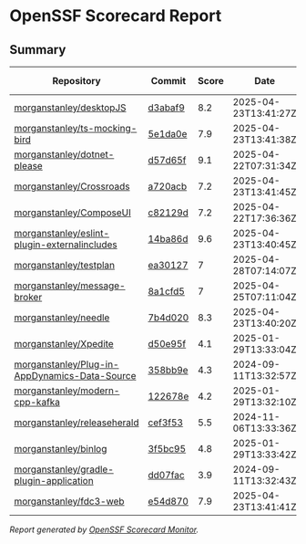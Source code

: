 # OpenSSF Scorecard Report

## Summary

| Repository | Commit | Score | Date | Score Delta | Report | StepSecurity |
| -- | -- | -- | -- | -- | -- | -- |
| [morganstanley/desktopJS](https://github.com/morganstanley/desktopJS) | [d3abaf9](https://github.com/morganstanley/desktopJS/commit/d3abaf991ec5c4a1856728eefb35cdba12b671b4) | 8.2 | 2025-04-23T13:41:27Z | 0 / [Details](https://ossf.github.io/scorecard-visualizer/#/projects/github.com/morganstanley/desktopJS/compare/d3abaf991ec5c4a1856728eefb35cdba12b671b4/d3abaf991ec5c4a1856728eefb35cdba12b671b4) | [View](https://ossf.github.io/scorecard-visualizer/#/projects/github.com/morganstanley/desktopJS/commit/d3abaf991ec5c4a1856728eefb35cdba12b671b4) | [Fix it](https://app.stepsecurity.io/securerepo?repo=morganstanley/desktopJS) |
| [morganstanley/ts-mocking-bird](https://github.com/morganstanley/ts-mocking-bird) | [5e1da0e](https://github.com/morganstanley/ts-mocking-bird/commit/5e1da0ef2ce1e8be0bb89ac3443ac3c36223ff7c) | 7.9 | 2025-04-23T13:41:38Z | 0.2 / [Details](https://ossf.github.io/scorecard-visualizer/#/projects/github.com/morganstanley/ts-mocking-bird/compare/5e1da0ef2ce1e8be0bb89ac3443ac3c36223ff7c/5e1da0ef2ce1e8be0bb89ac3443ac3c36223ff7c) | [View](https://ossf.github.io/scorecard-visualizer/#/projects/github.com/morganstanley/ts-mocking-bird/commit/5e1da0ef2ce1e8be0bb89ac3443ac3c36223ff7c) | [Fix it](https://app.stepsecurity.io/securerepo?repo=morganstanley/ts-mocking-bird) |
| [morganstanley/dotnet-please](https://github.com/morganstanley/dotnet-please) | [d57d65f](https://github.com/morganstanley/dotnet-please/commit/d57d65fb29cede3e9d9388103ccc2e03cf5e68d9) | 9.1 | 2025-04-22T07:31:34Z | 0 / [Details](https://ossf.github.io/scorecard-visualizer/#/projects/github.com/morganstanley/dotnet-please/compare/1522a18e3896623db390c8ceb548703eeb101315/d57d65fb29cede3e9d9388103ccc2e03cf5e68d9) | [View](https://ossf.github.io/scorecard-visualizer/#/projects/github.com/morganstanley/dotnet-please/commit/d57d65fb29cede3e9d9388103ccc2e03cf5e68d9) | [Fix it](https://app.stepsecurity.io/securerepo?repo=morganstanley/dotnet-please) |
| [morganstanley/Crossroads](https://github.com/morganstanley/Crossroads) | [a720acb](https://github.com/morganstanley/Crossroads/commit/a720acb90e3e4b6cdc6e63707ecb1116b99fba6f) | 7.2 | 2025-04-23T13:41:45Z | 0.3 / [Details](https://ossf.github.io/scorecard-visualizer/#/projects/github.com/morganstanley/Crossroads/compare/b4229f648c36703736e5be38c3caf284af75eebd/a720acb90e3e4b6cdc6e63707ecb1116b99fba6f) | [View](https://ossf.github.io/scorecard-visualizer/#/projects/github.com/morganstanley/Crossroads/commit/a720acb90e3e4b6cdc6e63707ecb1116b99fba6f) | [Fix it](https://app.stepsecurity.io/securerepo?repo=morganstanley/Crossroads) |
| [morganstanley/ComposeUI](https://github.com/morganstanley/ComposeUI) | [c82129d](https://github.com/morganstanley/ComposeUI/commit/c82129da444d0df258626f0ab42396d8e9bb221e) | 7.2 | 2025-04-22T17:36:36Z | 0 / [Details](https://ossf.github.io/scorecard-visualizer/#/projects/github.com/morganstanley/ComposeUI/compare/11696deccd0df86aa225bf605a45eff29d539fa5/c82129da444d0df258626f0ab42396d8e9bb221e) | [View](https://ossf.github.io/scorecard-visualizer/#/projects/github.com/morganstanley/ComposeUI/commit/c82129da444d0df258626f0ab42396d8e9bb221e) | [Fix it](https://app.stepsecurity.io/securerepo?repo=morganstanley/ComposeUI) |
| [morganstanley/eslint-plugin-externalincludes](https://github.com/morganstanley/eslint-plugin-externalincludes) | [14ba86d](https://github.com/morganstanley/eslint-plugin-externalincludes/commit/14ba86d742ef02062113fa3e32d14b737c37472b) | 9.6 | 2025-04-23T13:40:45Z | 0.3 / [Details](https://ossf.github.io/scorecard-visualizer/#/projects/github.com/morganstanley/eslint-plugin-externalincludes/compare/14ba86d742ef02062113fa3e32d14b737c37472b/14ba86d742ef02062113fa3e32d14b737c37472b) | [View](https://ossf.github.io/scorecard-visualizer/#/projects/github.com/morganstanley/eslint-plugin-externalincludes/commit/14ba86d742ef02062113fa3e32d14b737c37472b) | [Fix it](https://app.stepsecurity.io/securerepo?repo=morganstanley/eslint-plugin-externalincludes) |
| [morganstanley/testplan](https://github.com/morganstanley/testplan) | [ea30127](https://github.com/morganstanley/testplan/commit/ea301279705e2b941b7515f4a0760ee6abb6f864) | 7 | 2025-04-28T07:14:07Z | 0.4 / [Details](https://ossf.github.io/scorecard-visualizer/#/projects/github.com/morganstanley/testplan/compare/2038382e40fad0fd77b5bdec4d3e39bc709e3096/ea301279705e2b941b7515f4a0760ee6abb6f864) | [View](https://ossf.github.io/scorecard-visualizer/#/projects/github.com/morganstanley/testplan/commit/ea301279705e2b941b7515f4a0760ee6abb6f864) | [Fix it](https://app.stepsecurity.io/securerepo?repo=morganstanley/testplan) |
| [morganstanley/message-broker](https://github.com/morganstanley/message-broker) | [8a1cfd5](https://github.com/morganstanley/message-broker/commit/8a1cfd582b4efce01bacb2b90f77704d3b50e9e3) | 7 | 2025-04-25T07:11:04Z | 0.1 / [Details](https://ossf.github.io/scorecard-visualizer/#/projects/github.com/morganstanley/message-broker/compare/4fdc5c832a5172f402526d8a2fed5787799c2e1a/8a1cfd582b4efce01bacb2b90f77704d3b50e9e3) | [View](https://ossf.github.io/scorecard-visualizer/#/projects/github.com/morganstanley/message-broker/commit/8a1cfd582b4efce01bacb2b90f77704d3b50e9e3) | [Fix it](https://app.stepsecurity.io/securerepo?repo=morganstanley/message-broker) |
| [morganstanley/needle](https://github.com/morganstanley/needle) | [7b4d020](https://github.com/morganstanley/needle/commit/7b4d020c81be3b20e5d541fc38ba78ebfd844bf8) | 8.3 | 2025-04-23T13:40:20Z | 0 / [Details](https://ossf.github.io/scorecard-visualizer/#/projects/github.com/morganstanley/needle/compare/75bc786620b3c52ffffaf5cd39c9b1c309e3768e/7b4d020c81be3b20e5d541fc38ba78ebfd844bf8) | [View](https://ossf.github.io/scorecard-visualizer/#/projects/github.com/morganstanley/needle/commit/7b4d020c81be3b20e5d541fc38ba78ebfd844bf8) | [Fix it](https://app.stepsecurity.io/securerepo?repo=morganstanley/needle) |
| [morganstanley/Xpedite](https://github.com/morganstanley/Xpedite) | [d50e95f](https://github.com/morganstanley/Xpedite/commit/d50e95fe068f22774648eb08e6619f4649d1fc39) | 4.1 | 2025-01-29T13:33:04Z | 0 / [Details](https://ossf.github.io/scorecard-visualizer/#/projects/github.com/morganstanley/Xpedite/compare/d50e95fe068f22774648eb08e6619f4649d1fc39/d50e95fe068f22774648eb08e6619f4649d1fc39) | [View](https://ossf.github.io/scorecard-visualizer/#/projects/github.com/morganstanley/Xpedite/commit/d50e95fe068f22774648eb08e6619f4649d1fc39) | [Fix it](https://app.stepsecurity.io/securerepo?repo=morganstanley/Xpedite) |
| [morganstanley/Plug-in-AppDynamics-Data-Source](https://github.com/morganstanley/Plug-in-AppDynamics-Data-Source) | [358bb9e](https://github.com/morganstanley/Plug-in-AppDynamics-Data-Source/commit/358bb9ebe57ece961be43b43130789f15a48d5fe) | 4.3 | 2024-09-11T13:32:57Z | 0 / [Details](https://ossf.github.io/scorecard-visualizer/#/projects/github.com/morganstanley/Plug-in-AppDynamics-Data-Source/compare/358bb9ebe57ece961be43b43130789f15a48d5fe/358bb9ebe57ece961be43b43130789f15a48d5fe) | [View](https://ossf.github.io/scorecard-visualizer/#/projects/github.com/morganstanley/Plug-in-AppDynamics-Data-Source/commit/358bb9ebe57ece961be43b43130789f15a48d5fe) | [Fix it](https://app.stepsecurity.io/securerepo?repo=morganstanley/Plug-in-AppDynamics-Data-Source) |
| [morganstanley/modern-cpp-kafka](https://github.com/morganstanley/modern-cpp-kafka) | [122678e](https://github.com/morganstanley/modern-cpp-kafka/commit/122678e881de94721458fd948f38e65366b68689) | 4.2 | 2025-01-29T13:32:10Z | 0 / [Details](https://ossf.github.io/scorecard-visualizer/#/projects/github.com/morganstanley/modern-cpp-kafka/compare/122678e881de94721458fd948f38e65366b68689/122678e881de94721458fd948f38e65366b68689) | [View](https://ossf.github.io/scorecard-visualizer/#/projects/github.com/morganstanley/modern-cpp-kafka/commit/122678e881de94721458fd948f38e65366b68689) | [Fix it](https://app.stepsecurity.io/securerepo?repo=morganstanley/modern-cpp-kafka) |
| [morganstanley/releaseherald](https://github.com/morganstanley/releaseherald) | [cef3f53](https://github.com/morganstanley/releaseherald/commit/cef3f533b03f551ff0b68c7f9856f21008146d5d) | 5.5 | 2024-11-06T13:33:36Z | 0 / [Details](https://ossf.github.io/scorecard-visualizer/#/projects/github.com/morganstanley/releaseherald/compare/cef3f533b03f551ff0b68c7f9856f21008146d5d/cef3f533b03f551ff0b68c7f9856f21008146d5d) | [View](https://ossf.github.io/scorecard-visualizer/#/projects/github.com/morganstanley/releaseherald/commit/cef3f533b03f551ff0b68c7f9856f21008146d5d) | [Fix it](https://app.stepsecurity.io/securerepo?repo=morganstanley/releaseherald) |
| [morganstanley/binlog](https://github.com/morganstanley/binlog) | [3f5bc95](https://github.com/morganstanley/binlog/commit/3f5bc950d481d768505c3694243bdefaddfbd6b5) | 4.8 | 2025-01-29T13:33:42Z | 0 / [Details](https://ossf.github.io/scorecard-visualizer/#/projects/github.com/morganstanley/binlog/compare/3f5bc950d481d768505c3694243bdefaddfbd6b5/3f5bc950d481d768505c3694243bdefaddfbd6b5) | [View](https://ossf.github.io/scorecard-visualizer/#/projects/github.com/morganstanley/binlog/commit/3f5bc950d481d768505c3694243bdefaddfbd6b5) | [Fix it](https://app.stepsecurity.io/securerepo?repo=morganstanley/binlog) |
| [morganstanley/gradle-plugin-application](https://github.com/morganstanley/gradle-plugin-application) | [dd07fac](https://github.com/morganstanley/gradle-plugin-application/commit/dd07fac568c260bf17ad7ad0ac7bd9f1263e4ac1) | 3.9 | 2024-09-11T13:32:43Z | 0 / [Details](https://ossf.github.io/scorecard-visualizer/#/projects/github.com/morganstanley/gradle-plugin-application/compare/dd07fac568c260bf17ad7ad0ac7bd9f1263e4ac1/dd07fac568c260bf17ad7ad0ac7bd9f1263e4ac1) | [View](https://ossf.github.io/scorecard-visualizer/#/projects/github.com/morganstanley/gradle-plugin-application/commit/dd07fac568c260bf17ad7ad0ac7bd9f1263e4ac1) | [Fix it](https://app.stepsecurity.io/securerepo?repo=morganstanley/gradle-plugin-application) |
| [morganstanley/fdc3-web](https://github.com/morganstanley/fdc3-web) | [e54d870](https://github.com/morganstanley/fdc3-web/commit/e54d8700b6bf560ed2045e9afa3ef8e7ead6ed89) | 7.9 | 2025-04-23T13:41:41Z | -0.2 / [Details](https://ossf.github.io/scorecard-visualizer/#/projects/github.com/morganstanley/fdc3-web/compare/5562dfee63096b02a4cd962ec514d048a5e690f8/e54d8700b6bf560ed2045e9afa3ef8e7ead6ed89) | [View](https://ossf.github.io/scorecard-visualizer/#/projects/github.com/morganstanley/fdc3-web/commit/e54d8700b6bf560ed2045e9afa3ef8e7ead6ed89) | [Fix it](https://app.stepsecurity.io/securerepo?repo=morganstanley/fdc3-web) |

_Report generated by [OpenSSF Scorecard Monitor](https://github.com/ossf/scorecard-monitor)._
